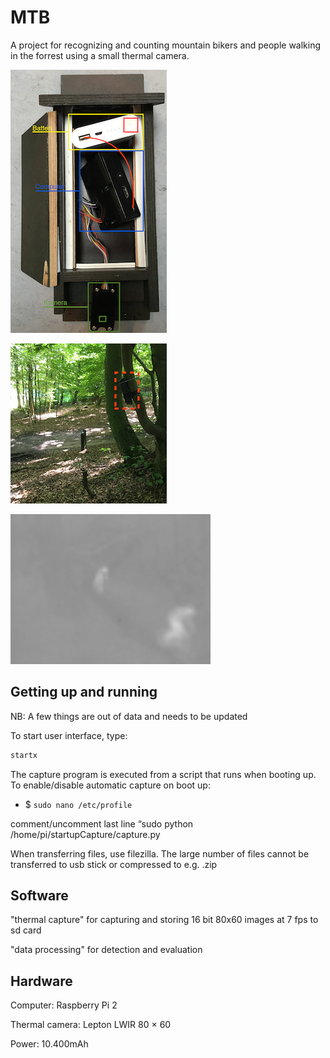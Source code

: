 # MTB
A project for recognizing and counting mountain bikers and people walking in the forrest using a small thermal camera.

![box_content](data/examples/box.png "Content of bird box")  

![setup_example](data/examples/marked_box.png "Bird box placed in tree with view of path")  

![output_example](data/examples/Intensity2.png "Example of a captured thermal image(mapped to fit 8bit)")  

## Getting up and running
NB: A few things are out of data and needs to be updated

To start user interface, type:
```bash
startx
```

The capture program is executed from a script that runs when booting up. To enable/disable automatic capture on boot up:

- $ `sudo nano /etc/profile`

comment/uncomment last line “sudo python /home/pi/startupCapture/capture.py

When transferring files, use filezilla. The large number of files cannot be transferred to usb stick or compressed to e.g. .zip

## Software
"thermal capture" for capturing and storing 16 bit 80x60 images at 7 fps to sd card

"data processing" for detection and evaluation


## Hardware
Computer: Raspberry Pi 2

Thermal camera: Lepton LWIR 80 × 60

Power: 10.400mAh
